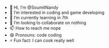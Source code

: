 - 👋 Hi, I’m @SoumitNandy
- 👀 I’m interested in coding and game developing
- 🌱 I’m currently learning in 7th
- 💞️ I’m looking to collaborate on nothing
- 📫 How to reach me nope
- 😄 Pronouns: code coding
- ⚡ Fun fact: I can cook really well

<!---
SoumitNandy/SoumitNandy is a ✨ special ✨ repository because its `README.md` (this file) appears on your GitHub profile.
You can click the Preview link to take a look at your changes.
--->
